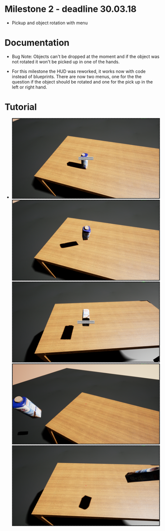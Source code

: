 # Milestone 2 - deadline 30.03.18

* Pickup and object rotation with menu

# Documentation

* Bug Note: Objects can't be dropped at the moment and if the object was not rotated it won't be picked up in one of the hands.

* For this milestone the HUD was reworked, it works now with code instead of blueprints. There are now two menus, one for the the question if the object should be rotated and one for the pick up in the left or right hand.

# Tutorial

* ![](Img/Milestone2/FirstMenu.png "Rotation menu.")
![](Img/Milestone2/Rotation1.png "Rotation after menu.")
![](Img/Milestone2/SecondMenu.png "Second menu after rotation.")
![](Img/Milestone2/PickupAfterRotation.png "Pick up after rotation.")
![](Img/Milestone2/PickupAfterRotaitonRight.png "Pick up after rotaiton in right hand.")

